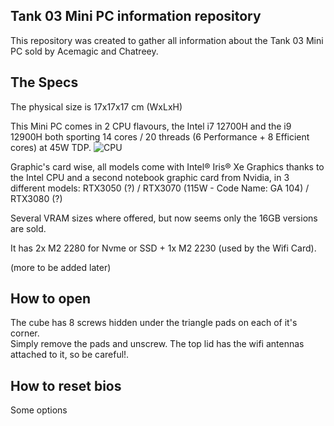 ## Tank 03 Mini PC information repository

This repository was created to gather all information about the Tank 03 Mini PC sold by Acemagic and Chatreey.

## The Specs

The physical size is 17x17x17 cm (WxLxH)

This Mini PC comes in 2 CPU flavours, the Intel i7 12700H and the i9 12900H both sporting 14 cores / 20 threads (6 Performance + 8 Efficient cores) at 45W TDP.
![CPU](/images/cpu_i12700h.png")

Graphic's card wise, all models come with Intel® Iris® Xe Graphics thanks to the Intel CPU and a second notebook graphic card from Nvidia, in 3 different models: RTX3050 (?) / RTX3070 (115W - Code Name: GA 104) / RTX3080 (?)

Several VRAM sizes where offered, but now seems only the 16GB versions are sold.

It has 2x M2 2280 for Nvme or SSD + 1x M2 2230 (used by the Wifi Card).


(more to be added later)



## How to open

The cube has 8 screws hidden under the triangle pads on each of it's corner.  
Simply remove the pads and unscrew. The top lid has the wifi antennas attached to it, so be careful!.

## How to reset bios

Some options 
